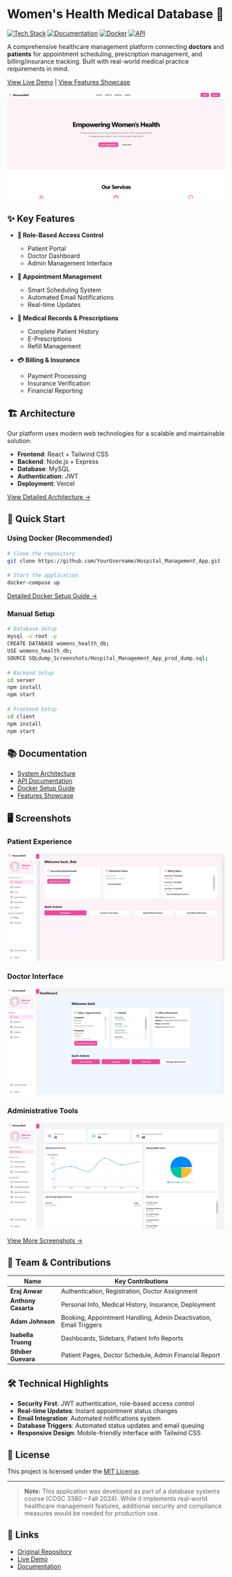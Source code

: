 # Women's Health Medical Database 🏥

[![Tech Stack](https://img.shields.io/badge/Tech-React%20%7C%20Node.js%20%7C%20MySQL-blue)](docs/architecture/SYSTEM_ARCHITECTURE.md)
[![Documentation](https://img.shields.io/badge/Documentation-Comprehensive-green)](/docs)
[![Docker](https://img.shields.io/badge/Docker-Ready-blue)](/docs/setup/DOCKER_SETUP.md)
[![API](https://img.shields.io/badge/API-RESTful-orange)](/docs/api/API_DOCUMENTATION.md)

A comprehensive healthcare management platform connecting **doctors** and **patients** for appointment scheduling, prescription management, and billing/insurance tracking. Built with real-world medical practice requirements in mind.

[View Live Demo](https://hospital-system-production.vercel.app/) | [View Features Showcase](/docs/demo/FEATURES_SHOWCASE.md)

![Homepage](SQLdump_Screenshots/WomenWellPNGs/homepage.png)

## ✨ Key Features

- **🔐 Role-Based Access Control**
  - Patient Portal
  - Doctor Dashboard
  - Admin Management Interface

- **📅 Appointment Management**
  - Smart Scheduling System
  - Automated Email Notifications
  - Real-time Updates

- **💊 Medical Records & Prescriptions**
  - Complete Patient History
  - E-Prescriptions
  - Refill Management

- **💳 Billing & Insurance**
  - Payment Processing
  - Insurance Verification
  - Financial Reporting

## 🏗 Architecture

Our platform uses modern web technologies for a scalable and maintainable solution:

- **Frontend**: React + Tailwind CSS
- **Backend**: Node.js + Express
- **Database**: MySQL
- **Authentication**: JWT
- **Deployment**: Vercel

[View Detailed Architecture →](/docs/architecture/SYSTEM_ARCHITECTURE.md)

## 🚀 Quick Start

### Using Docker (Recommended)
```bash
# Clone the repository
git clone https://github.com/YourUsername/Hospital_Management_App.git

# Start the application
docker-compose up
```
[Detailed Docker Setup Guide →](/docs/setup/DOCKER_SETUP.md)

### Manual Setup
```bash
# Database Setup
mysql -u root -p
CREATE DATABASE womens_health_db;
USE womens_health_db;
SOURCE SQLdump_Screenshots/Hospital_Management_App_prod_dump.sql;

# Backend Setup
cd server
npm install
npm start

# Frontend Setup
cd client
npm install
npm start
```

## 📚 Documentation

- [System Architecture](/docs/architecture/SYSTEM_ARCHITECTURE.md)
- [API Documentation](/docs/api/API_DOCUMENTATION.md)
- [Docker Setup Guide](/docs/setup/DOCKER_SETUP.md)
- [Features Showcase](/docs/demo/FEATURES_SHOWCASE.md)

## 🖥 Screenshots

### Patient Experience
![Patient Dashboard](SQLdump_Screenshots/WomenWellPNGs/patientDashboard.png)

### Doctor Interface
![Doctor Dashboard](SQLdump_Screenshots/WomenWellPNGs/doctorDashboard.png)

### Administrative Tools
![Admin Dashboard](SQLdump_Screenshots/WomenWellPNGs/adminDashboard.png)

[View More Screenshots →](/docs/demo/FEATURES_SHOWCASE.md)

## 👥 Team & Contributions

| Name | Key Contributions |
|------|------------------|
| **Eraj Anwar** | Authentication, Registration, Doctor Assignment |
| **Anthony Casarta** | Personal Info, Medical History, Insurance, Deployment |
| **Adam Johnson** | Booking, Appointment Handling, Admin Deactivation, Email Triggers |
| **Isabella Truong** | Dashboards, Sidebars, Patient Info Reports |
| **Sthiber Guevara** | Patient Pages, Doctor Schedule, Admin Financial Report |

## 🛠 Technical Highlights

- **Security First**: JWT authentication, role-based access control
- **Real-time Updates**: Instant appointment status changes
- **Email Integration**: Automated notifications system
- **Database Triggers**: Automated status updates and email queuing
- **Responsive Design**: Mobile-friendly interface with Tailwind CSS

## 📄 License

This project is licensed under the [MIT License](LICENSE).

---

> **Note:** This application was developed as part of a database systems course (COSC 3380 – Fall 2024). While it implements real-world healthcare management features, additional security and compliance measures would be needed for production use.

## 🔗 Links

- [Original Repository](https://github.com/Knathmer/Hospital_System)
- [Live Demo](https://hospital-system-production.vercel.app/)
- [Documentation](/docs)
